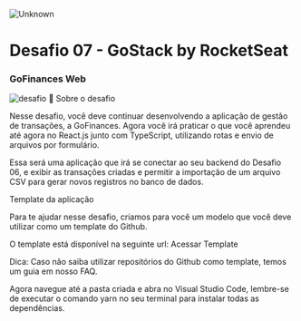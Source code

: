 ![Unknown](https://user-images.githubusercontent.com/51464234/81459336-4dd33d00-9197-11ea-82e0-29d279b57e7e.jpg)
# Desafio 07 - GoStack by RocketSeat

### GoFinances Web

![desafio](https://user-images.githubusercontent.com/51464234/82740031-d7107500-9d3c-11ea-94b7-1a498bb2463a.gif)
🚀 Sobre o desafio

Nesse desafio, você deve continuar desenvolvendo a aplicação de gestão de transações, a GoFinances. Agora você irá praticar o que você aprendeu até agora no React.js junto com TypeScript, utilizando rotas e envio de arquivos por formulário.

Essa será uma aplicação que irá se conectar ao seu backend do Desafio 06, e exibir as transações criadas e permitir a importação de um arquivo CSV para gerar novos registros no banco de dados.

Template da aplicação

Para te ajudar nesse desafio, criamos para você um modelo que você deve utilizar como um template do Github.

O template está disponível na seguinte url: Acessar Template

Dica: Caso não saiba utilizar repositórios do Github como template, temos um guia em nosso FAQ.

Agora navegue até a pasta criada e abra no Visual Studio Code, lembre-se de executar o comando yarn no seu terminal para instalar todas as dependências.
